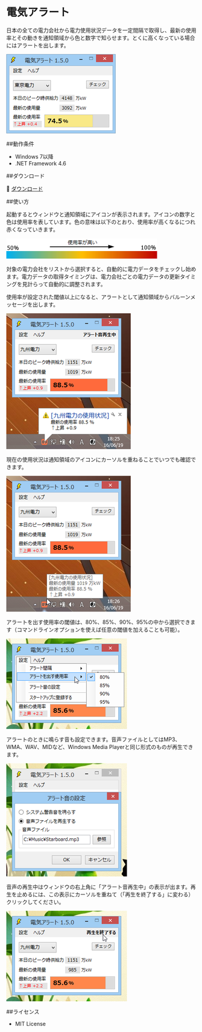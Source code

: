 ﻿電気アラート
============

日本の全ての電力会社から電力使用状況データを一定間隔で取得し、最新の使用率とその動きを通知領域から色と数字で知らせます。とくに高くなっている場合にはアラートを出します。

![スクリーンショット](Images/poweralert-1.png)

##動作条件

 * Windows 7以降
 * .NET Framework 4.6

##ダウンロード

:floppy_disk: [ダウンロード](https://github.com/emoacht/PowerMonitor/releases/download/1.5.0/PowerAlert150.zip)

##使い方

起動するとウィンドウと通知領域にアイコンが表示されます。アイコンの数字と色は使用率を表しています。色の意味は以下のとおり、使用率が高くなるにつれ赤くなっていきます。

![カラーチャート](Images/colorchartbar.png)

対象の電力会社をリストから選択すると、自動的に電力データをチェックし始めます。電力データの取得タイミングは、電力会社ごとの電力データの更新タイミングを見計らって自動的に調整されます。

使用率が設定された閾値以上になると、アラートとして通知領域からバルーンメッセージを出します。

![スクリーンショット](Images/poweralert-2.png)

現在の使用状況は通知領域のアイコンにカーソルを重ねることでいつでも確認できます。

![スクリーンショット](Images/poweralert-3.png)

アラートを出す使用率の閾値は、80%、85%、90%、95%の中から選択できます（コマンドラインオプションを使えば任意の閾値を加えることも可能）。

![スクリーンショット](Images/poweralert-4.png)

アラートのときに鳴らす音も設定できます。音声ファイルとしてはMP3、WMA、WAV、MIDなど、Windows Media Playerと同じ形式のものが再生できます。

![スクリーンショット](Images/poweralert-5.png)

音声の再生中はウィンドウの右上角に「アラート音再生中」の表示が出ます。再生を止めるには、この表示にカーソルを重ねて（「再生を終了する」に変わる）クリックしてください。

![スクリーンショット](Images/poweralert-6.png)

##ライセンス

 - MIT License